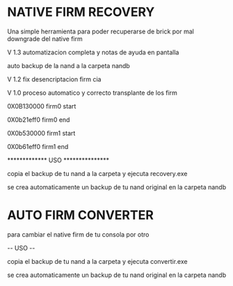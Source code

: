 

# NATIVE FIRM RECOVERY

Una simple herramienta para poder recuperarse de brick por mal downgrade del native firm


V 1.3 automatizacion completa y notas de ayuda en pantalla

auto backup de la nand a la carpeta nandb


V 1.2 fix desencriptacion firm cia


V 1.0 proceso automatico y correcto transplante de los firm

0X0B130000 firm0 start

0X0b21eff0 firm0 end


0X0b530000 firm1 start

0X0b61eff0 firm1 end


*************  USO   ***************

copia el backup de tu nand a  la carpeta y ejecuta recovery.exe

se crea automaticamente un backup de tu nand original en la carpeta nandb

# AUTO FIRM CONVERTER

para cambiar el native firm de tu consola por otro 

-- USO --

copia el backup de tu nand a  la carpeta y ejecuta convertir.exe

se crea automaticamente un backup de tu nand original en la carpeta nandb
